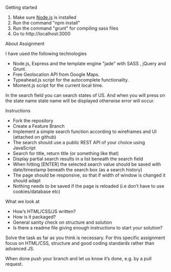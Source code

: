 Getting started

1. Make sure [Node.js](https://nodejs.org/en/) is installed
2. Run the command "npm install"
3. Run the command "grunt" for compiling sass files
4. Go to http://localhost:3000

About Assignment

I have used the following technologies

* Node.js, Express and the template engine "jade" with SASS , jQuery and Grunt.
* Free Geolocation API from Google Maps.
* Typeahead.js script for the autocomplete functionality.
* Moment.js script for the current local time.

In the search field you can search states of US. And when you will press on the state name state name will be displayed otherwise error will occur.

Instructions
* Fork the repository
* Create a Feature Branch
* Implement a simple search function according to wireframes and UI (attached on github)
* The search should use a public REST API of your choice using JavaScript
* Search for title, return title (or something like that)
* Display partial search results in a list beneath the search field
* When hitting [ENTER] the selected search value should be saved with date/timestamp beneath the search box (as a search history)
* The page should be responsive, so that if width of window is changed it should adapt
* Nothing needs to be saved if the page is reloaded (i.e don’t have to use cookies/database etc)
 
What we look at
* How’s HTML/CSS/JS written?
* How is it packaged?
* General sanity check on structure and solution
* Is there a readme file giving enough instructions to start your solution?
 
Solve the task as far as you think is necessary. For this specific assignment focus on HTML/CSS, structure and good coding standards rather than advanced JS.
 
When done push your branch and let us know it’s done, e.g. by a pull request.
